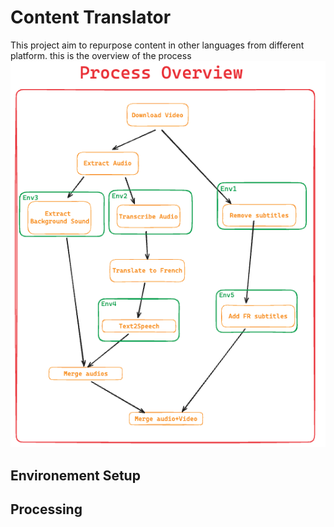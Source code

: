 # Content Translator

This project aim to repurpose content in other languages from different platform. this is the overview of the process
![Process Overview](./doc/process.png)

## Environement Setup

## Processing
